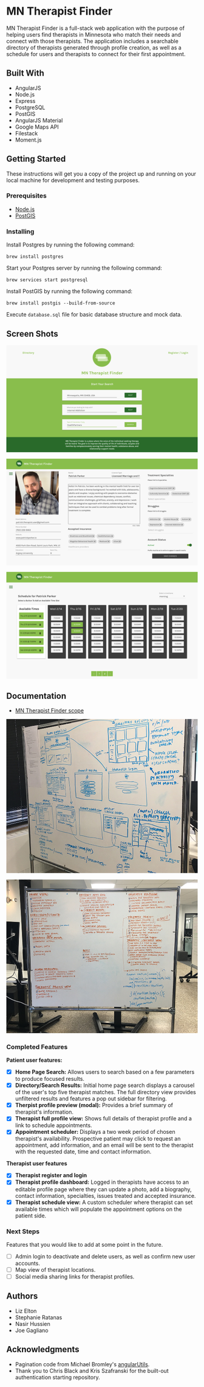 # MN Therapist Finder

MN Therapist Finder is a full-stack web application with the purpose of helping users find therapists in Minnesota who match their needs and connect with those therapists. The application includes a searchable directory of therapists generated through profile creation, as well as a schedule for users and therapists to connect for their first appointment.


## Built With

* AngularJS
* Node.js
* Express
* PostgreSQL
* PostGIS
* AngularJS Material
* Google Maps API
* Filestack
* Moment.js

## Getting Started

These instructions will get you a copy of the project up and running on your local machine for development and testing purposes.

<!-- See deployment for notes on how to deploy the project on a live system. -->

### Prerequisites

- [Node.js](https://nodejs.org/en/)
- [PostGIS](https://postgis.net/)


### Installing

Install Postgres by running the following command:
```
brew install postgres
```

Start your Postgres server by running the following command:
```
brew services start postgresql
```

Install PostGIS by running the following command:
```
brew install postgis --build-from-source
```

Execute `database.sql` file for basic database structure and mock data.

## Screen Shots

![Home Page](/server/public/images/documentation/homepage-1.png)

![Profile Dashboard](/server/public/images/documentation/profiledash-1.png)

![Therapist Schedule](/server/public/images/documentation/schedule-1.png)

## Documentation

- [MN Therapist Finder scope](https://goo.gl/H1cLaz)

![Early Wireframes](/server/public/images/documentation/IMG_6517.JPG)

![In-Process Features List](/server/public/images/documentation/IMG_6559.JPG)

### Completed Features

**Patient user features:**
- [x] **Home Page Search:** Allows users to search based on a few parameters to produce focused results.
- [x] **Directory/Search Results:** Initial home page search displays a carousel of the user's top five therapist matches. The full directory view provides unfiltered results and features a pop out sidebar for filtering.
- [x] **Therpist profile preview (modal):** Provides a brief summary of therapist's information.
- [x] **Therapist full profile view:** Shows full details of therapist profile and a link to schedule appointments.
- [x] **Appointment scheduler:** Displays a two week period of chosen therapist's availability. Prospective patient may click to request an appointment, add information, and an email will be sent to the therapist with the requested date, time and contact information.

**Therapist user features**
- [x] **Therapist register and login**
- [x] **Therapist profile dashboard:** Logged in therapists have access to an editable profile page where they can update a photo, add a biography, contact information, specialties, issues treated and accepted insurance.
- [x] **Therapist schedule view:** A custom scheduler where therapist can set available times which will populate the appointment options on the patient side.

### Next Steps

Features that you would like to add at some point in the future.

- [ ] Admin login to deactivate and delete users, as well as confirm new user accounts.
- [ ] Map view of therapist locations.
- [ ] Social media sharing links for therapist profiles.

<!-- ## Deployment

Add additional notes about how to deploy this on a live system -->

## Authors

* Liz Elton
* Stephanie Ratanas
* Nasir Hussien 
* Joe Gagliano


## Acknowledgments

* Pagination code from Michael Bromley's [angularUtils](https://github.com/michaelbromley/angularUtils/tree/master/src/directives/pagination).
* Thank you to Chris Black and Kris Szafranski for the built-out authentication starting repository.
